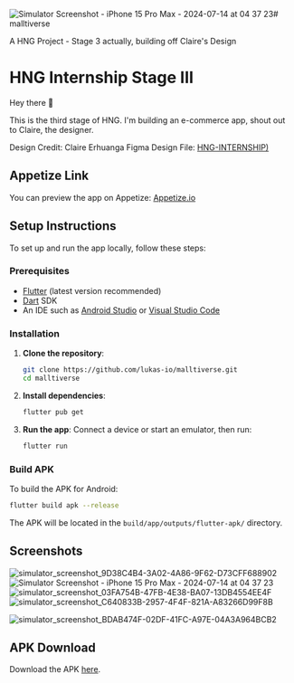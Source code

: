 ![Simulator Screenshot - iPhone 15 Pro Max - 2024-07-14 at 04 37 23](https://github.com/user-attachments/assets/40b70ff6-97b1-49d2-add1-26eaee80c183)# malltiverse

A HNG Project - Stage 3 actually, building off Claire's Design

#  HNG Internship Stage III  

Hey there 👋

This is the third stage of HNG. I'm building an e-commerce app, shout out to Claire, the designer.

Design Credit: Claire Erhuanga 
Figma Design File: [HNG-INTERNSHIP)](https://www.figma.com/file/QHq9WbFOHgdDRhPuLOTNvB/HNG-INTERNSHIP)

## Appetize Link

You can preview the app on Appetize: [Appetize.io](https://appetize.io/app/b_zmyqznl6tfd7bvolejwd6ssyi4)

## Setup Instructions

To set up and run the app locally, follow these steps:

### Prerequisites

- [Flutter](https://flutter.dev/docs/get-started/install) (latest version recommended)
- [Dart](https://dart.dev/get-dart) SDK
- An IDE such as [Android Studio](https://developer.android.com/studio) or [Visual Studio Code](https://code.visualstudio.com/)

### Installation

1. **Clone the repository**:
   ```bash
   git clone https://github.com/lukas-io/malltiverse.git
   cd malltiverse
   ```

2. **Install dependencies**:
   ```bash
   flutter pub get
   ```

3. **Run the app**:
   Connect a device or start an emulator, then run:
   ```bash
   flutter run
   ```

### Build APK

To build the APK for Android:
```bash
flutter build apk --release
```
The APK will be located in the `build/app/outputs/flutter-apk/` directory.


## Screenshots

![simulator_screenshot_9D38C4B4-3A02-4A86-9F62-D73CFF688902](https://github.com/user-attachments/assets/5974ca25-6e28-4339-aa18-03fca254b315)![Simulator Screenshot - iPhone 15 Pro Max - 2024-07-14 at 04 37 23](https://github.com/user-attachments/assets/897057c4-063a-4f97-acf1-13109cb1ed3f)
![simulator_screenshot_03FA754B-47FB-4E38-BA07-13DB4554EE4F](https://github.com/user-attachments/assets/888b7a76-a8e0-4b41-b87b-9082db8f479e)![simulator_screenshot_C640833B-2957-4F4F-821A-A83266D99F8B](https://github.com/user-attachments/assets/4de45cab-0af3-4d77-9111-e27c69f2ee4a)

![simulator_screenshot_BDAB474F-02DF-41FC-A97E-04A3A964BCB2](https://github.com/user-attachments/assets/5f3fe22e-03c0-4ca4-a212-e9b0f309c016)


## APK Download

Download the APK [here](https://drive.google.com/file/d/1io1RYYb3b0j6xYhLL9dVAE10HxS4U_4s/view?usp=sharing).
